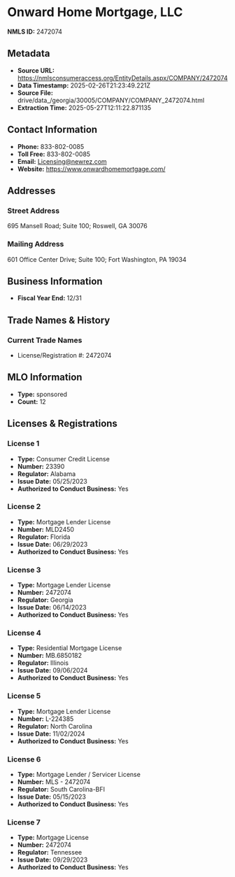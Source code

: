 # Onward Home Mortgage, LLC

**NMLS ID:** 2472074

## Metadata
- **Source URL:** https://nmlsconsumeraccess.org/EntityDetails.aspx/COMPANY/2472074
- **Data Timestamp:** 2025-02-26T21:23:49.221Z
- **Source File:** drive/data_/georgia/30005/COMPANY/COMPANY_2472074.html
- **Extraction Time:** 2025-05-27T12:11:22.871135

## Contact Information
- **Phone:** 833-802-0085
- **Toll Free:** 833-802-0085
- **Email:** Licensing@newrez.com
- **Website:** https://www.onwardhomemortgage.com/

## Addresses
### Street Address
695 Mansell Road; Suite 100; Roswell, GA 30076

### Mailing Address
601 Office Center Drive; Suite 100; Fort Washington, PA 19034

## Business Information
- **Fiscal Year End:** 12/31

## Trade Names & History
### Current Trade Names
- License/Registration #: 2472074

## MLO Information
- **Type:** sponsored
- **Count:** 12

## Licenses & Registrations

### License 1
- **Type:** Consumer Credit License
- **Number:** 23390
- **Regulator:** Alabama
- **Issue Date:** 05/25/2023
- **Authorized to Conduct Business:** Yes

### License 2
- **Type:** Mortgage Lender License
- **Number:** MLD2450
- **Regulator:** Florida
- **Issue Date:** 06/29/2023
- **Authorized to Conduct Business:** Yes

### License 3
- **Type:** Mortgage Lender License
- **Number:** 2472074
- **Regulator:** Georgia
- **Issue Date:** 06/14/2023
- **Authorized to Conduct Business:** Yes

### License 4
- **Type:** Residential Mortgage License
- **Number:** MB.6850182
- **Regulator:** Illinois
- **Issue Date:** 09/06/2024
- **Authorized to Conduct Business:** Yes

### License 5
- **Type:** Mortgage Lender License
- **Number:** L-224385
- **Regulator:** North Carolina
- **Issue Date:** 11/02/2024
- **Authorized to Conduct Business:** Yes

### License 6
- **Type:** Mortgage Lender / Servicer License
- **Number:** MLS - 2472074
- **Regulator:** South Carolina-BFI
- **Issue Date:** 05/15/2023
- **Authorized to Conduct Business:** Yes

### License 7
- **Type:** Mortgage License
- **Number:** 2472074
- **Regulator:** Tennessee
- **Issue Date:** 09/29/2023
- **Authorized to Conduct Business:** Yes
